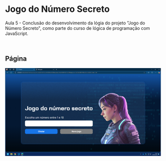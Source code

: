 # Jogo do Número Secreto

Aula 5 - Conclusão do desenvolvimento da lógia do projeto "Jogo do Número Secreto", como parte do curso de lógica de programação com JavaScript.

</br>

## Página

![tela](https://github.com/igormanoels/.Estudos-em-Front-End/blob/main/03%20-%20JavaScript/Alura%20-%20Oracle%20Next%20Education/Aula%2005%20-%20Manipulando%20o%20HTML%20com%20JS/img/tela.png)
